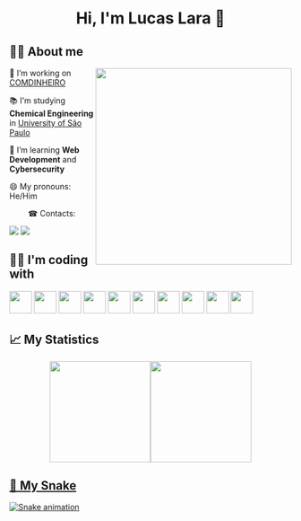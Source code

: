 <h1 align="center"> Hi, I'm Lucas Lara 👋 </h1>

## 👦🏻 About me

<img align="right" src="https://www.thecoderpedia.com/wp-content/uploads/2020/06/Programming-Memes-Programmer-while-sleeping.jpg?x34900"  width="350" height="350" >

<p align="left">

🔭 I’m working on [COMDINHEIRO](https://www.comdinheiro.com.br/)

📚 I'm studying **Chemical Engineering** in [University of São Paulo](https://www5.usp.br/)

🌱 I’m learning **Web Development** and **Cybersecurity**

😄 My pronouns: He/Him

<p style="display:flex;align-items:center;justify-content:center;">☎ Contacts:</p> <a href = "mailto:lucasjosemartinsdelara@gmail.com" target="_blank"><img src="https://img.shields.io/badge/Gmail-D14836?style=for-the-badge&logo=gmail&logoColor=white"></a>  <a href="https://www.linkedin.com/in/lucasjmlara" target="_blank"><img src="https://img.shields.io/badge/-LinkedIn-%230077B5?style=for-the-badge&logo=linkedin&logoColor=white"></a>
</p>


## 👨‍💻 I'm coding with
<img src="https://cdn.jsdelivr.net/gh/devicons/devicon/icons/php/php-plain.svg" width="40" height="40" />                                                           <img src="https://cdn.jsdelivr.net/gh/devicons/devicon/icons/python/python-plain.svg" width="40" height="40" />                                                         <img src="https://cdn.jsdelivr.net/gh/devicons/devicon/icons/html5/html5-plain.svg" width="40" height="40" />                                                       <img src="https://cdn.jsdelivr.net/gh/devicons/devicon/icons/css3/css3-plain.svg" width="40" height="40" />                                                           <img src="https://cdn.jsdelivr.net/gh/devicons/devicon/icons/bootstrap/bootstrap-plain.svg" width="40" height="40" />                                                   <img src="https://cdn.jsdelivr.net/gh/devicons/devicon/icons/javascript/javascript-original.svg" width="40" height="40" />                                             <img src="https://cdn.jsdelivr.net/gh/devicons/devicon/icons/nodejs/nodejs-original.svg" width="40" height="40" />                                                     <img src="https://cdn.jsdelivr.net/gh/devicons/devicon/icons/mysql/mysql-original.svg" width="40" height="40" />                                                       <img src="https://cdn.jsdelivr.net/gh/devicons/devicon/icons/redis/redis-plain.svg" width="40" height="40" />                                                           <img src="https://cdn.jsdelivr.net/gh/devicons/devicon/icons/git/git-original.svg" width="40" height="40" />

## 📈 My Statistics
<div align="center"><a href="https://github.com/lucasjmlara"><img height="180em" src="https://github-readme-stats.vercel.app/api/top-langs/?username=lucasjmlara&layout=compact&langs_count=7&theme=dracula"/><img height="180em" src="https://github-readme-stats.vercel.app/api?username=lucasjmlara&show_icons=true&theme=dracula&include_all_commits=true&count_private=true"/> </div>

## 🐍 My Snake
![Snake animation](https://github.com/lucasjmlara/lucasjmlara/blob/output/github-contribution-grid-snake.svg)

<!--
**lucasjmlara/lucasjmlara** is a ✨ _special_ ✨ repository because its `README.md` (this file) appears on your GitHub profile.

Here are some ideas to get you started:

- 🔭 I’m currently working on ...
- 🌱 I’m currently learning ...
- 👯 I’m looking to collaborate on ...
- 🤔 I’m looking for help with ...
- 💬 Ask me about ...
- 📫 How to reach me: ...
- 😄 Pronouns: ...
- ⚡ Fun fact: ...
-->
